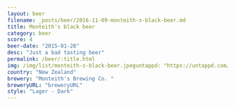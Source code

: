 ```yaml
---
layout: beer
filename: _posts/beer/2016-11-09-monteith-s-black-beer.md
title: Monteith's black beer
category: beer
score: 4
beer-date: "2015-01-28"
desc: "Just a bad tasting beer"
permalink: /beer/:title.html
img: /img/list/monteith-s-black-beer.jpeguntappd: "https://untappd.com/b/monteiths-brewing-co---monteiths-black-beer/212704"
country: "New Zealand"
brewery: "Monteith's Brewing Co. "
breweryURL: "breweryURL"
style: "Lager - Dark"
---
```

